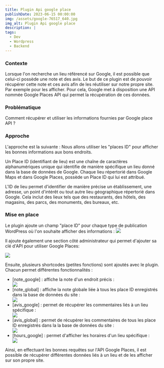 ```yaml
---
title: Plugin Api google place
publishDate: 2023-06-15 00:00:00
img: /assets/google-76517_640.jpg
img_alt: Plugin Api google place
description: |  
tags:
  - Dev
  - Wordpress
  - Backend
---
```


<h3>Contexte</h3>
Lorsque l'on recherche un lieu référencé sur Google, il est possible que celui-ci possède une note et des avis. Le but de ce plugin est de pouvoir récupérer cette note et ces avis afin de les réutiliser sur notre propre site. Par exemple pour les afficher.
Pour cela, Google met à disposition une API nommée Google Places API qui permet la récupération de ces données.

<h3>Problématique</h3>
Comment récupérer et utiliser les informations fournies par Google place API ?

<h3>Approche</h3>
L'approche est la suivante : Nous allons utiliser les "places ID" pour afficher les bonnes informations aux bons endroits.


Un Place ID (identifiant de lieu) est une chaîne de caractères alphanumériques unique qui identifie de manière spécifique un lieu donné dans la base de données de Google. Chaque lieu répertorié dans Google Maps et dans Google Places, possède un Place ID qui lui est attribué.


L'ID de lieu permet d'identifier de manière précise un établissement, une adresse, un point d'intérêt ou tout autre lieu géographique répertorié dans Google. Cela inclut des lieux tels que des restaurants, des hôtels, des magasins, des parcs, des monuments, des bureaux, etc.

<h3>Mise en place</h3>
Le plugin ajoute un champ "place ID" pour chaque type de publication WordPress où l'on souhaite afficher des informations :

<img src="/assets/capture-portfolio/GN/GN6.PNG">

Il ajoute également une section côté administrateur qui permet d'ajouter sa clé d'API pour utiliser Google Places:

<img src="/assets/capture-portfolio/GN/GN7.PNG">

Ensuite, plusieurs shortcodes (petites fonctions) sont ajoutés avec le plugin. Chacun permet différentes fonctionnalités :
<ul>
<li>[note_google] : affiche la note d'un endroit précis :</li>
<img src="/assets/capture-portfolio/GN/GN1.PNG">
<li>[note_global] : affiche la note globale liée à tous les place ID enregistrés dans la base de données du site :</li>
<img src="/assets/capture-portfolio/GN/GN3.PNG">
<li>[avis_google] : permet de récupérer les commentaires liés à un lieu spécifique :</li>
<img src="/assets/capture-portfolio/GN/GN2.PNG">
<li>[avis_global] : permet de récupérer les commentaires de tous les place ID enregistrés dans la la base de données du site :</li>
<img src="/assets/capture-portfolio/GN/GN4.PNG">
<li>[hours_google] : permet d'afficher les horaires d'un lieu spécifique :</li>
<img src="/assets/capture-portfolio/GN/GN5.PNG">
</ul>

Ainsi, en effectuant les bonnes requêtes sur l'API Google Places, il est possible de récupérer différentes données liés à un lieu et de les afficher sur son propre site.